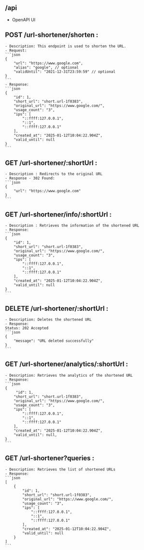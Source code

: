 ## /api
 - OpenAPI UI

## POST /url-shortener/shorten :
    - Description: This endpoint is used to shorten the URL.
    - Request:
    ```json
    {
        "url": "https://www.google.com",
        "alias": "google", // optional
        "validUntil": "2021-12-31T23:59:59" // optional
    }
    ```
    - Response:
    ```json
    {
        "id": 1,
        "short_url": "short.url-1f0383",
        "original_url": "https://www.google.com/",
        "usage_count": "3",
        "ips": [
            "::ffff:127.0.0.1",
            "::1",
            "::ffff:127.0.0.1"
        ],
        "created_at": "2025-01-12T10:04:22.904Z",
        "valid_until": null
    }
    ```

## GET /url-shortener/:shortUrl :
    - Description : Redirects to the original URL
    - Response - 302 Found:
    ```json
    {
        "url": "https://www.google.com"
    }
    ```

## GET /url-shortener/info/:shortUrl :
    - Description : Retrieves the information of the shortened URL
    - Response:
    ```json
    {
        "id": 1,
        "short_url": "short.url-1f0383",
        "original_url": "https://www.google.com/",
        "usage_count": "3",
        "ips": [
            "::ffff:127.0.0.1",
            "::1",
            "::ffff:127.0.0.1"
        ],
        "created_at": "2025-01-12T10:04:22.904Z",
        "valid_until": null
    }
    ```

## DELETE /url-shortener/:shortUrl :
    - Description: Deletes the shortened URL
    - Response:
    Status: 202 Accepted
    ```json
    {
        "message": "URL deleted successfully"
    }
    ```

## GET /url-shortener/analytics/:shortUrl :
    - Description: Retrieves the analytics of the shortened URL
    - Response:
    ```json
    {
         "id": 1,
        "short_url": "short.url-1f0383",
        "original_url": "https://www.google.com/",
        "usage_count": "3",
        "ips": [
            "::ffff:127.0.0.1",
            "::1",
            "::ffff:127.0.0.1"
        ],
        "created_at": "2025-01-12T10:04:22.904Z",
        "valid_until": null,
    }
    ```

## GET /url-shortener?queries :
    - Description: Retrieves the list of shortened URLs
    - Response:
    ```json
    [
        {
            "id": 1,
            "short_url": "short.url-1f0383",
            "original_url": "https://www.google.com/",
            "usage_count": "3",
            "ips": [
                "::ffff:127.0.0.1",
                "::1",
                "::ffff:127.0.0.1"
            ],
            "created_at": "2025-01-12T10:04:22.904Z",
            "valid_until": null
        }
    ]
    ```